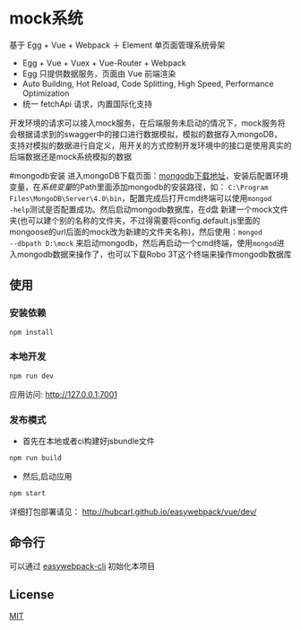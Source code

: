 # mock系统

基于 Egg + Vue + Webpack ＋ Element 单页面管理系统骨架

- Egg + Vue + Vuex + Vue-Router + Webpack
- Egg 只提供数据服务，页面由 Vue 前端渲染
- Auto Building, Hot Reload, Code Splitting, High Speed, Performance Optimization
- 统一 fetchApi 请求，内置国际化支持

开发环境的请求可以接入mock服务，在后端服务未启动的情况下，mock服务将会根据请求到的swagger中的接口进行数据模拟，模拟的数据存入mongoDB，
支持对模拟的数据进行自定义，用开关的方式控制开发环境中的接口是使用真实的后端数据还是mock系统模拟的数据

#mongodb安装
进入mongoDB下载页面：[mongodb下载地址](https://www.mongodb.com/download-center/community)，安装后配置环境变量，在*系统变量*的Path里面添加mongodb的安装路径，如：
<code>C:\Program Files\MongoDB\Server\4.0\bin</code>，配置完成后打开cmd终端可以使用<code>mongod -help</code>测试是否配置成功。然后启动mongodb数据库，在d盘
新建一个mock文件夹(也可以建个别的名称的文件夹，不过得需要将config.default.js里面的mongoose的url后面的mock改为新建的文件夹名称)，然后使用：<code>mongod --dbpath D:\mock</code>
来启动mongodb，然后再启动一个cmd终端，使用<code>mongod</code>进入mongodb数据来操作了，也可以下载Robo 3T这个终端来操作mongodb数据库

## 使用

### 安装依赖

```bash
npm install
```

### 本地开发

```bash
npm run dev
```

应用访问: http://127.0.0.1:7001


### 发布模式

- 首先在本地或者ci构建好jsbundle文件

```bash
npm run build 
```

- 然后,启动应用

```bash
npm start 
```

详细打包部署请见： http://hubcarl.github.io/easywebpack/vue/dev/

## 命令行

可以通过 [easywebpack-cli](https://github.com/easy-team/easywebpack-cli) 初始化本项目

## License

[MIT](LICENSE)

